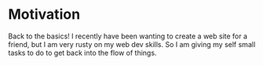 # Motivation
Back to the basics! I recently have been wanting to create a web site for a friend, but I am very rusty on my web dev skills. So I am giving my self small tasks to do to get back into the flow of things.
